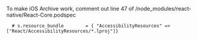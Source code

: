 
To make iOS Archive work, comment out line 47 of /node_modules/react-native/React-Core.podspec
```
  # s.resource_bundle        = { "AccessibilityResources" => ["React/AccessibilityResources/*.lproj"]}
```
